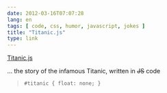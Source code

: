 ```yaml
---
date: 2012-03-16T07:07:28
lang: en
tags: [ code, css, humor, javascript, jokes ]
title: "Titanic.js"
type: link
---
```


[Titanic.js](http://titanicjs.tumblr.com/)

... the story of the infamous Titanic, written in ~~JS~~ code

> ` #titanic { float: none; } `

